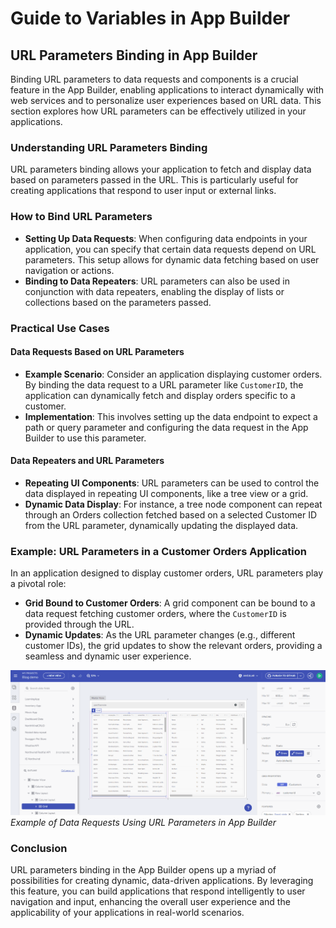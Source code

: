# Guide to Variables in App Builder

## URL Parameters Binding in App Builder

Binding URL parameters to data requests and components is a crucial feature in the App Builder, enabling applications to interact dynamically with web services and to personalize user experiences based on URL data. This section explores how URL parameters can be effectively utilized in your applications.

### Understanding URL Parameters Binding

URL parameters binding allows your application to fetch and display data based on parameters passed in the URL. This is particularly useful for creating applications that respond to user input or external links.

### How to Bind URL Parameters

- **Setting Up Data Requests**: When configuring data endpoints in your application, you can specify that certain data requests depend on URL parameters. This setup allows for dynamic data fetching based on user navigation or actions.
- **Binding to Data Repeaters**: URL parameters can also be used in conjunction with data repeaters, enabling the display of lists or collections based on the parameters passed.

### Practical Use Cases

#### Data Requests Based on URL Parameters

- **Example Scenario**: Consider an application displaying customer orders. By binding the data request to a URL parameter like `CustomerID`, the application can dynamically fetch and display orders specific to a customer.
- **Implementation**: This involves setting up the data endpoint to expect a path or query parameter and configuring the data request in the App Builder to use this parameter.

#### Data Repeaters and URL Parameters

- **Repeating UI Components**: URL parameters can be used to control the data displayed in repeating UI components, like a tree view or a grid.
- **Dynamic Data Display**: For instance, a tree node component can repeat through an Orders collection fetched based on a selected Customer ID from the URL parameter, dynamically updating the displayed data.

### Example: URL Parameters in a Customer Orders Application

In an application designed to display customer orders, URL parameters play a pivotal role:

- **Grid Bound to Customer Orders**: A grid component can be bound to a data request fetching customer orders, where the `CustomerID` is provided through the URL.
- **Dynamic Updates**: As the URL parameter changes (e.g., different customer IDs), the grid updates to show the relevant orders, providing a seamless and dynamic user experience.

![Data Requests with URL Parameters](../images/state-and-context/13-path-param-customer-orders.gif)
*Example of Data Requests Using URL Parameters in App Builder*

### Conclusion

URL parameters binding in the App Builder opens up a myriad of possibilities for creating dynamic, data-driven applications. By leveraging this feature, you can build applications that respond intelligently to user navigation and input, enhancing the overall user experience and the applicability of your applications in real-world scenarios.
